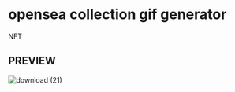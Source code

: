 # opensea collection gif generator
NFT

## __PREVIEW__
![download (21)](https://user-images.githubusercontent.com/64490610/148401518-0ab024af-8c32-4a69-a79b-0a34bc646f64.gif)
